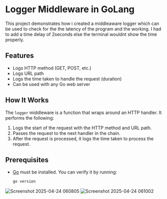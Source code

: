 # Logger Middleware in GoLang

This project demonstrates how i created a middleaware logger which can be used to check for the the latency of the program and the working. I had to add a time delay of 2seconds
else the terminal wouldnt show the time properly. 

## Features

- Logs HTTP method (GET, POST, etc.)
- Logs URL path
- Logs the time taken to handle the request (duration)
- Can be used with any Go web server

## How It Works

The `logger` middleware is a function that wraps around an HTTP handler. It performs the following:

1. Logs the start of the request with the HTTP method and URL path.
2. Passes the request to the next handler in the chain.
3. After the request is processed, it logs the time taken to process the request.

## Prerequisites

- [Go](https://golang.org/doc/install) must be installed. You can verify it by running:

  ```bash
  go version


![Screenshot 2025-04-24 060805](https://github.com/user-attachments/assets/e5bbc0c9-6ee4-4b0f-a026-f0f85cc3cfdd)
![Screenshot 2025-04-24 061002](https://github.com/user-attachments/assets/590ffe4e-9442-46d3-8465-332591fc3ee8)

